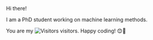 
Hi there!

I am a PhD student working on machine learning methods. 



You are my ![Visitors](https://api.visitorbadge.io/api/visitors?path=https%3A%2F%2Fgithub.com%2Fcreatorcao&label=No.%20&countColor=%23dce775&style=plastic) visitors. Happy coding! 😊🤖

